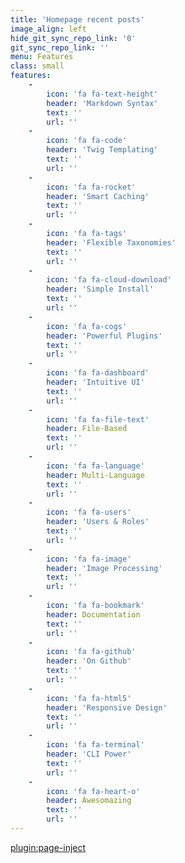 ```yaml
---
title: 'Homepage recent posts'
image_align: left
hide_git_sync_repo_link: '0'
git_sync_repo_link: ''
menu: Features
class: small
features:
    -
        icon: 'fa fa-text-height'
        header: 'Markdown Syntax'
        text: ''
        url: ''
    -
        icon: 'fa fa-code'
        header: 'Twig Templating'
        text: ''
        url: ''
    -
        icon: 'fa fa-rocket'
        header: 'Smart Caching'
        text: ''
        url: ''
    -
        icon: 'fa fa-tags'
        header: 'Flexible Taxonomies'
        text: ''
        url: ''
    -
        icon: 'fa fa-cloud-download'
        header: 'Simple Install'
        text: ''
        url: ''
    -
        icon: 'fa fa-cogs'
        header: 'Powerful Plugins'
        text: ''
        url: ''
    -
        icon: 'fa fa-dashboard'
        header: 'Intuitive UI'
        text: ''
        url: ''
    -
        icon: 'fa fa-file-text'
        header: File-Based
        text: ''
        url: ''
    -
        icon: 'fa fa-language'
        header: Multi-Language
        text: ''
        url: ''
    -
        icon: 'fa fa-users'
        header: 'Users & Roles'
        text: ''
        url: ''
    -
        icon: 'fa fa-image'
        header: 'Image Processing'
        text: ''
        url: ''
    -
        icon: 'fa fa-bookmark'
        header: Documentation
        text: ''
        url: ''
    -
        icon: 'fa fa-github'
        header: 'On Github'
        text: ''
        url: ''
    -
        icon: 'fa fa-html5'
        header: 'Responsive Design'
        text: ''
        url: ''
    -
        icon: 'fa fa-terminal'
        header: 'CLI Power'
        text: ''
        url: ''
    -
        icon: 'fa fa-heart-o'
        header: Awesomazing
        text: ''
        url: ''
---
```


[plugin:page-inject](/blog)